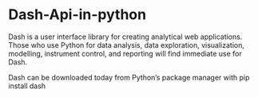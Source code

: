 # Dash-Api-in-python
Dash is a user interface library for creating analytical web applications. Those who use Python for data analysis,
data exploration, visualization, modelling, instrument control, and reporting will find immediate use for Dash.

Dash can be downloaded today from Python’s package manager with pip install dash 
